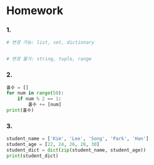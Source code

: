 # Homework

### 1.

```python
# 변경 가능: list, set, dictionary 


# 변경 불가: string, tuple, range
```



### 2.

```python
홀수 = []
for num in range(50):
    if num % 2 == 1:
        홀수 += [num]
print(홀수)
```



### 3.

```python
student_name = ['Kim', 'Lee', 'Song', 'Park', 'Han']
student_age = [22, 24, 26, 28, 30]
student_dict = dict(zip(student_name, student_age))
print(student_dict)
```



